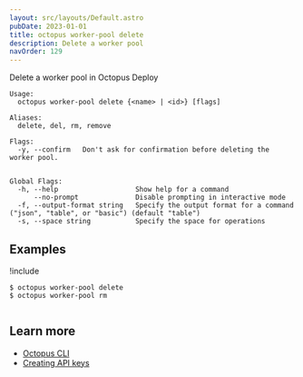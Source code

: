 ```yaml
---
layout: src/layouts/Default.astro
pubDate: 2023-01-01
title: octopus worker-pool delete
description: Delete a worker pool
navOrder: 129
---
```


Delete a worker pool in Octopus Deploy


```text
Usage:
  octopus worker-pool delete {<name> | <id>} [flags]

Aliases:
  delete, del, rm, remove

Flags:
  -y, --confirm   Don't ask for confirmation before deleting the worker pool.


Global Flags:
  -h, --help                   Show help for a command
      --no-prompt              Disable prompting in interactive mode
  -f, --output-format string   Specify the output format for a command ("json", "table", or "basic") (default "table")
  -s, --space string           Specify the space for operations

```

## Examples

!include <samples-instance>


```text
$ octopus worker-pool delete
$ octopus worker-pool rm


```

## Learn more

- [Octopus CLI](/docs/octopus-rest-api/cli/index.md)
- [Creating API keys](/docs/octopus-rest-api/how-to-create-an-api-key.md)